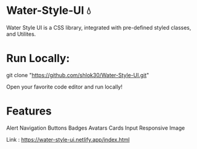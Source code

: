 # Water-Style-UI 💧

Water Style UI is a CSS library, integrated with pre-defined styled classes, and Utilites.

# Run Locally:

git clone "https://github.com/shlok30/Water-Style-UI.git"

Open your favorite code editor and run locally!

# Features

Alert
Navigation
Buttons
Badges
Avatars
Cards
Input
Responsive Image

Link : https://water-style-ui.netlify.app/index.html


 
